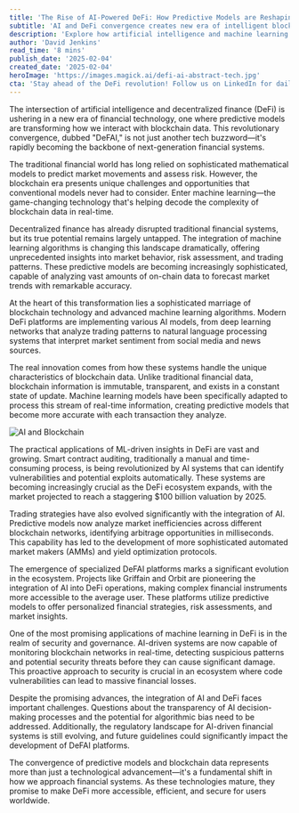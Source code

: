 ```yaml
---
title: 'The Rise of AI-Powered DeFi: How Predictive Models are Reshaping Blockchain Finance'
subtitle: 'AI and DeFi convergence creates new era of intelligent blockchain finance'
description: 'Explore how artificial intelligence and machine learning are transforming decentralized finance through advanced predictive models, creating a new era of intelligent blockchain-based financial systems dubbed `DeFAI`.'
author: 'David Jenkins'
read_time: '8 mins'
publish_date: '2025-02-04'
created_date: '2025-02-04'
heroImage: 'https://images.magick.ai/defi-ai-abstract-tech.jpg'
cta: 'Stay ahead of the DeFi revolution! Follow us on LinkedIn for daily insights into how AI is reshaping the future of blockchain finance.'
---
```


The intersection of artificial intelligence and decentralized finance (DeFi) is ushering in a new era of financial technology, one where predictive models are transforming how we interact with blockchain data. This revolutionary convergence, dubbed "DeFAI," is not just another tech buzzword—it's rapidly becoming the backbone of next-generation financial systems. 

The traditional financial world has long relied on sophisticated mathematical models to predict market movements and assess risk. However, the blockchain era presents unique challenges and opportunities that conventional models never had to consider. Enter machine learning—the game-changing technology that's helping decode the complexity of blockchain data in real-time.

Decentralized finance has already disrupted traditional financial systems, but its true potential remains largely untapped. The integration of machine learning algorithms is changing this landscape dramatically, offering unprecedented insights into market behavior, risk assessment, and trading patterns. These predictive models are becoming increasingly sophisticated, capable of analyzing vast amounts of on-chain data to forecast market trends with remarkable accuracy.

At the heart of this transformation lies a sophisticated marriage of blockchain technology and advanced machine learning algorithms. Modern DeFi platforms are implementing various AI models, from deep learning networks that analyze trading patterns to natural language processing systems that interpret market sentiment from social media and news sources.

The real innovation comes from how these systems handle the unique characteristics of blockchain data. Unlike traditional financial data, blockchain information is immutable, transparent, and exists in a constant state of update. Machine learning models have been specifically adapted to process this stream of real-time information, creating predictive models that become more accurate with each transaction they analyze.

![AI and Blockchain](https://images.magick.ai/ai-blockchain-network.jpg)

The practical applications of ML-driven insights in DeFi are vast and growing. Smart contract auditing, traditionally a manual and time-consuming process, is being revolutionized by AI systems that can identify vulnerabilities and potential exploits automatically. These systems are becoming increasingly crucial as the DeFi ecosystem expands, with the market projected to reach a staggering $100 billion valuation by 2025.

Trading strategies have also evolved significantly with the integration of AI. Predictive models now analyze market inefficiencies across different blockchain networks, identifying arbitrage opportunities in milliseconds. This capability has led to the development of more sophisticated automated market makers (AMMs) and yield optimization protocols.

The emergence of specialized DeFAI platforms marks a significant evolution in the ecosystem. Projects like Griffain and Orbit are pioneering the integration of AI into DeFi operations, making complex financial instruments more accessible to the average user. These platforms utilize predictive models to offer personalized financial strategies, risk assessments, and market insights.

One of the most promising applications of machine learning in DeFi is in the realm of security and governance. AI-driven systems are now capable of monitoring blockchain networks in real-time, detecting suspicious patterns and potential security threats before they can cause significant damage. This proactive approach to security is crucial in an ecosystem where code vulnerabilities can lead to massive financial losses.

Despite the promising advances, the integration of AI and DeFi faces important challenges. Questions about the transparency of AI decision-making processes and the potential for algorithmic bias need to be addressed. Additionally, the regulatory landscape for AI-driven financial systems is still evolving, and future guidelines could significantly impact the development of DeFAI platforms.

The convergence of predictive models and blockchain data represents more than just a technological advancement—it's a fundamental shift in how we approach financial systems. As these technologies mature, they promise to make DeFi more accessible, efficient, and secure for users worldwide.